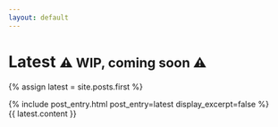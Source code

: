 ```yaml
---
layout: default
---
```


<h1>Latest <small>⚠️ WIP, coming soon ⚠️</small></h1>

{% assign latest = site.posts.first %}

<article>
    {% include post_entry.html post_entry=latest display_excerpt=false %}
    <div>
        {{ latest.content }}
    </div>
</article>
